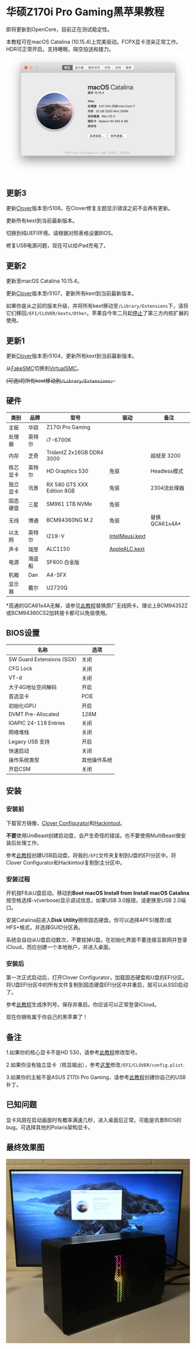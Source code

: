 # 华硕Z170i Pro Gaming黑苹果教程
即将更新到OpenCore，目前正在测试稳定性。

本教程可在macOS Catalina (10.15.4)上完美驱动。FCPX显卡渲染正常工作。HDR可正常开启。支持睡眠，隔空投送和接力。
![image](Screenshot_zh-cn.png)

## 更新3
更新[Clover](https://github.com/CloverHackyColor/CloverBootloader)版本至r5108。在Clover修复主题显示错误之前不会再有更新。

更新所有kext到当前最新版本。

切换到纯UEFI环境。请根据对照表格设置BIOS。

修复USB电源问题，现在可以给iPad充电了。

## 更新2
更新至macOS Catalina 10.15.4。

更新[Clover](https://github.com/CloverHackyColor/CloverBootloader)版本至r5107，更新所有kext到当前最新版本。

如果你是从之前的版本升级，并将所有kext移动至`/Library/Extensions`下，请将它们移回`/EFI/CLOVER/kexts/Other`。苹果自今年二月起[停止](https://developer.apple.com/support/kernel-extensions/)了第三方内核扩展的使用。

## 更新1
更新[Clover](https://github.com/CloverHackyColor/CloverBootloader)版本至r5104，更新所有kext到当前最新版本。

从[FakeSMC](https://github.com/RehabMan/OS-X-FakeSMC-kozlek)切换到[VirtualSMC](https://github.com/acidanthera/VirtualSMC)。

~~(可选)将所有kext移动到`/Library/Extensions`。~~
## 硬件
| 类别 | 品牌 | 型号 | 驱动 | 备注 |
|-----|-----|-----|-----|-----|
| 主板 | 华硕 | Z170i Pro Gaming | | |
| 处理器 | 英特尔 | i7-6700K |  | |
| 内存 | 芝奇 | TridentZ 2x16GB DDR4 3000 |  | 超频至 3200 |
| 核芯显卡 | 英特尔 | HD Graphics 530 | 免驱 | Headless模式 |
| 独立显卡 | 讯景 | RX 580 GTS XXX Edition 8GB | 免驱 | 2304流处理器 |
| 固态硬盘 | 三星 | SM961 1TB NVMe | 免驱 | |
| 无线 | 博通 | BCM94360NG M.2 | 免驱 | 替换QCA61x4A* |
| 以太网 | 英特尔 | I219-V | [IntelMausi.kext](https://github.com/acidanthera/IntelMausi) | |
| 声卡 | 瑞昱 | ALC1150 | [AppleALC.kext](https://github.com/acidanthera/AppleALC) | |
| 电源 | 海盗船 | SF600 白金版 | | |
| 机箱 | Dan | A4-SFX | | |
| 显示器 | 戴尔 | U2720Q | | |

*高通的QCA61x4A无解，请参见[此教程](https://www.tonymacx86.com/threads/bcm94352z-installed-on-asus-z170i-pro-gaming-wifi-and-bt.191274)替换原厂无线网卡。理论上BCM94352Z或BCM94360CS2加转接卡都可以免驱使用。
## BIOS设置
| 名称 | 选项 |
| --- | --- |
| SW Guard Extensions (SGX) | 关闭 |
| CFG Lock | 关闭 |
| VT-d | 关闭 |
| 大于4G地址空间解码 | 开启 |
| 首选显卡 | PCIE |
| 初始化iGPU | 开启 |
| DVMT Pre-Allocated | 128M |
| IOAPIC 24-119 Entries | 关闭 |
| 网络堆栈 | 关闭 |
| Legacy USB 支持| 开启 |
| 快速启动 | 关闭 |
| 操作系统类型 | 其他操作系统 |
| 开启CSM | 关闭 |

## 安装
### 安装前
下载官方镜像，[Clover Configurator](https://mackie100projects.altervista.org/download-clover-configurator/)和[Hackintool](https://github.com/headkaze/Hackintool)。

**不要**使用UniBeast创建启动盘，会产生奇怪的错误。也不要使用MultiBeast做安装后处理工作。

参考[此教程](https://hackintosher.com/guides/how-to-make-a-macos-10-15-catalina-flash-drive-installer/)创建USB启动盘，将我的`/EFI`文件夹复制到U盘的EFI分区中。将Clover Configurator和Hackintool复制到主分区中。

### 安装过程
开机按F8从U盘启动。移动到**Boot macOS Install from Install macOS Catalina**按空格选择-v(verbose)显示调试信息。如果USB 3.0报错，请更换至USB 2.0端口。

安装Catalina前进入**Disk Utility**擦除固态硬盘。你可以选择APFS(推荐)或HFS+格式，并选择GUID分区表。

系统会自动从U盘启动数次，不要拔掉U盘。在初始化界面不要连接互联网并登录iCloud，而应创建一个本地账户，并进入桌面。

### 安装后
第一次正式启动后，打开Clover Configurator，加载固态硬盘和U盘的EFI分区。将U盘EFI分区中的所有文件复制到固态硬盘EFI分区中并重启，就可以从SSD启动了。

参考[此教程](https://hackintosher.com/forums/thread/generate-your-own-hackintosh-serial-number-board-serial-number-uuid-mlb-rom-in-clover.306)生成序列号。保存并重启。你应该可以正常登录iCloud。

现在你拥有属于你自己的黑苹果了！

## 备注
1.如果你的核心显卡不是HD 530，请参考[此教程](https://www.tonymacx86.com/threads/an-idiots-guide-to-lilu-and-its-plug-ins.260063/#Headless)修改型号。

2.如果你没有独立显卡（核显输出），参考[这里](https://hackintosh.gitbook.io/-r-hackintosh-vanilla-desktop-guide/config.plist-per-hardware/skylake#properties)修改`/EFI/CLOVER/config.plist`.

3.如果你的主板不是ASUS Z170i Pro Gaming，请参考[此教程](https://www.tonymacx86.com/threads/the-new-beginners-guide-to-usb-port-configuration.286553)创建你自己的USB补丁。

## 已知问题
显卡风扇在启动画面时有概率满速几秒，进入桌面后正常。可能是讯景BIOS的bug。可选择其他的Polaris架构显卡。

## 最终效果图
![image](Final.JPG)
